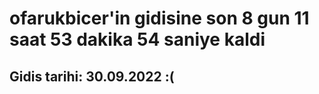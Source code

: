 # ofarukbicer'in gidisine son 8 gun 11 saat 53 dakika 54 saniye kaldi

## Gidis tarihi: 30.09.2022 :(